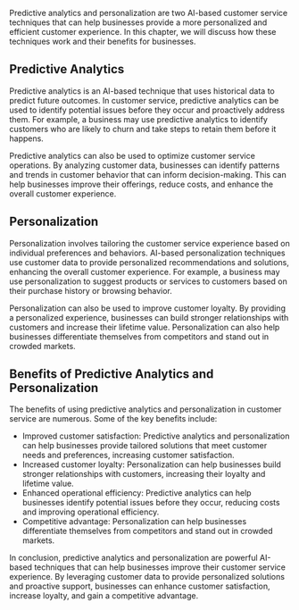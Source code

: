 
Predictive analytics and personalization are two AI-based customer service techniques that can help businesses provide a more personalized and efficient customer experience. In this chapter, we will discuss how these techniques work and their benefits for businesses.

Predictive Analytics
--------------------

Predictive analytics is an AI-based technique that uses historical data to predict future outcomes. In customer service, predictive analytics can be used to identify potential issues before they occur and proactively address them. For example, a business may use predictive analytics to identify customers who are likely to churn and take steps to retain them before it happens.

Predictive analytics can also be used to optimize customer service operations. By analyzing customer data, businesses can identify patterns and trends in customer behavior that can inform decision-making. This can help businesses improve their offerings, reduce costs, and enhance the overall customer experience.

Personalization
---------------

Personalization involves tailoring the customer service experience based on individual preferences and behaviors. AI-based personalization techniques use customer data to provide personalized recommendations and solutions, enhancing the overall customer experience. For example, a business may use personalization to suggest products or services to customers based on their purchase history or browsing behavior.

Personalization can also be used to improve customer loyalty. By providing a personalized experience, businesses can build stronger relationships with customers and increase their lifetime value. Personalization can also help businesses differentiate themselves from competitors and stand out in crowded markets.

Benefits of Predictive Analytics and Personalization
----------------------------------------------------

The benefits of using predictive analytics and personalization in customer service are numerous. Some of the key benefits include:

* Improved customer satisfaction: Predictive analytics and personalization can help businesses provide tailored solutions that meet customer needs and preferences, increasing customer satisfaction.
* Increased customer loyalty: Personalization can help businesses build stronger relationships with customers, increasing their loyalty and lifetime value.
* Enhanced operational efficiency: Predictive analytics can help businesses identify potential issues before they occur, reducing costs and improving operational efficiency.
* Competitive advantage: Personalization can help businesses differentiate themselves from competitors and stand out in crowded markets.

In conclusion, predictive analytics and personalization are powerful AI-based techniques that can help businesses improve their customer service experience. By leveraging customer data to provide personalized solutions and proactive support, businesses can enhance customer satisfaction, increase loyalty, and gain a competitive advantage.


